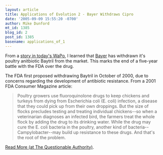 ```yaml
---
layout: article
title: Applications of Evolution 2 - Bayer Withdraws Cipro
date: '2005-09-09 15:55:20 -0700'
author: Mike Dunford
mt_id: 1385
blog_id: 2
post_id: 1385
basename: applications_of_1
---
```

From a [ story in today's WaPo](http://www.washingtonpost.com/wp-dyn/content/article/2005/09/08/AR2005090801918.html), I learned that [Bayer](http://www.bayer.com/) has withdrawn it's poultry anitbiotic Baytril from the market. This marks the end of a five-year battle with the FDA over the drug.

The FDA first proposed withdrawing Baytril in October of 2000, due to concerns regarding the development of antibiotic resistance. From a 2001 FDA Consumer Magazine article:


> Poultry growers use fluoroquinolone drugs to keep chickens and turkeys from dying from Escherichia coli (E. coli) infection, a disease that they could pick up from their own droppings. But the size of flocks precludes testing and treating individual chickens--so when a veterinarian diagnoses an infected bird, the farmers treat the whole flock by adding the drug to its drinking water. While the drug may cure the E. coli bacteria in the poultry, another kind of bacteria--Campylobacter--may build up resistance to these drugs. And that's the root of the problem.

[Read More (at The Questionable Authority)](http://thequestionableauthority.blogspot.com/2005/09/applications-of-evolution-2-bayer.html).
